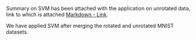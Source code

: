 Summary on SVM has been attached with the application on unrotated data, link to which is attached [Markdown - Link](#Link).

We have applied SVM after merging the rotated and unrotated MNIST datasets.
